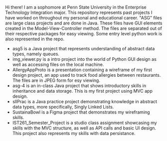 Hi there! I am a sophomore at Penn State University in the Enterprise Technology Integration major. This repository represents past projects I have worked on throughout my personal and educational career. "ASG" files are large class projects and are done in Java. These files have GUI elements created in the Model-View-Controller method. The files are separated out of their respective packages for easy viewing. Some entry level python work is also represented in the repo.

- asg5 is a Java project that represents understanding of abstract data types, namely queues.
- img_viewer.py is a intro project into the world of Python GUI design as well as accessing files on the local machine.
- AllergyAppProto is a presentation containing a wireframe of my first design project, an app used to track food allergies between restaurants. The files are in JPEG form for esy viewing.
- asg-4 is an in-class Java project that shows introductory skills in inheritance and data storage. This is my first project using MVC app design.
- sllPrac is a Java practice project demonstrating knowledge in abstract data types, more specifically, Singly Linked Lists.
- SustainaBowl is a Figma project that demonstrates my wireframing skills.
- IST261_Semester_Project is a studio class assignment showcasing my skills with the MVC structure, as well as API calls and basic UI design. This project also represents my skills with data persistance.
